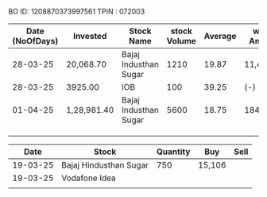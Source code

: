 BO ID: 1208870373997561
TPIN : 072003

| Date (NoOfDays) | Invested    | Stock Name            | stock Volume | Average | wallet Amount | Gpay Amount | Total       | Lowest Price | Highest Price |
| --------------- | ----------- | --------------------- | ------------ | ------- | ------------- | ----------- | ----------- | ------------ | ------------- |
| 28-03-25        | 20,068.70   | Bajaj Industhan Sugar | 1210         | 19.87   | 11,443.40     | 69,549      | 69,549      |              |               |
| 28-03-25        | 3925.00     | IOB                   | 100          | 39.25   | (-)           | (-)         | (-)         |              |               |
| 01-04-25        | 1,28,981.40 | Bajaj Industhan Sugar | 5600         | 18.75   | 1847          | 26.21       | 1,32,958.94 |              |               |
|                 |             |                       |              |         |               |             |             |              |               |
|                 |             |                       |              |         |               |             |             |              |               |
|                 |             |                       |              |         |               |             |             |              |               |

| Date     | Stock                  | Quantity | Buy    | Sell |
| -------- | ---------------------- | -------- | ------ | ---- |
| 19-03-25 | Bajaj Hindusthan Sugar | 750      | 15,106 |      |
| 19-03-25 | Vodafone Idea          |          |        |      |
|          |                        |          |        |      |

